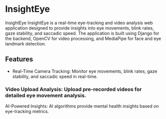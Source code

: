 # InsightEye 

InsightEye
InsightEye is a real-time eye-tracking and video analysis web application designed to provide insights into eye movements, blink rates, gaze stability, and saccadic speed. The application is built using Django for the backend, OpenCV for video processing, and MediaPipe for face and eye landmark detection.

## Features
- Real-Time Camera Tracking: Monitor eye movements, blink rates, gaze stability, and saccadic speed in real-time.
### Video Upload Analysis: Upload pre-recorded videos for detailed eye movement analysis.
AI-Powered Insights: AI algorithms provide mental health insights based on eye-tracking metrics.
